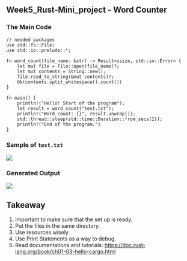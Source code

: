 ## Week5_Rust-Mini_project - Word Counter


### The Main Code
```
// needed packages
use std::fs::File;
use std::io::prelude::*;

fn word_count(file_name: &str) -> Result<usize, std::io::Error> {
    let mut file = File::open(file_name)?;
    let mut contents = String::new();
    file.read_to_string(&mut contents)?;
    Ok(contents.split_whitespace().count())
}

fn main() {
    println!("Hello! Start of the program");
    let result = word_count("test.txt");
    println!("Word count: {}", result.unwrap());
    std::thread::sleep(std::time::Duration::from_secs(1));
    println!("End of the program.")
}

```

### Sample of  `test.txt`
![](https://github.com/belladu0201/Beibei_Du_Weekly-Rust-Mini-Project/blob/main/Week5_Rust-Mini_project/Screen%20Shot%202023-02-20%20at%208.13.31%20PM.png)

### Generated Output
![](https://github.com/belladu0201/Beibei_Du_Weekly-Rust-Mini-Project/blob/main/Week5_Rust-Mini_project/Screen%20Shot%202023-02-20%20at%208.13.26%20PM.png)

## Takeaway
1. Important to make sure that the set up is ready. 
2. Put the files in the same directory.
3. Use resources wisely.
4. Use Print Statements as a way to debug.
5. Read documentations and tutorials: https://doc.rust-lang.org/book/ch01-03-hello-cargo.html
